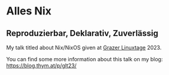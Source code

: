 # Alles Nix

## Reproduzierbar, Deklarativ, Zuverlässig

My talk titled about Nix/NixOS given at [Grazer Linuxtage](https://www.linuxtage.at/en/) 2023.

You can find some more information about this talk on my blog:
https://blog.thym.at/p/glt23/

